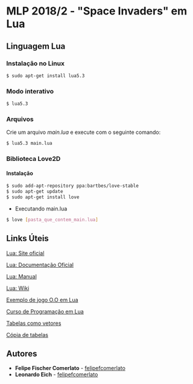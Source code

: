 # MLP 2018/2 - "Space Invaders" em Lua


## Linguagem Lua

### Instalação no Linux

```bash
$ sudo apt-get install lua5.3
```

### Modo interativo

```bash
$ lua5.3
```

### Arquivos

Crie um arquivo <i>main.lua</i> e execute com o seguinte comando:

```bash
$ lua5.3 main.lua
```

### Biblioteca Love2D

#### Instalação

```bash
$ sudo add-apt-repository ppa:bartbes/love-stable
$ sudo apt-get update
$ sudo apt-get install love
```

* Executando main.lua

```bash
$ love [pasta_que_contem_main.lua]
```

## Links Úteis

[Lua: Site oficial](https://www.lua.org/)

[Lua: Documentação Oficial](https://www.lua.org/docs.html)

[Lua: Manual](https://www.lua.org/manual/5.2/pt/manual.html#2.6%20%E2%80%93%20Co-rotinas)

[Lua: Wiki](http://lua-users.org/wiki/)

[Exemplo de jogo O.O em Lua](https://www.youtube.com/watch?v=hByAXwpoCzs)

[Curso de Programação em Lua](https://www.youtube.com/watch?v=3BA_fK0yXrI)

[Tabelas como vetores](https://www.lua.org/pil/2.5.html)

[Cópia de tabelas](http://lua-users.org/wiki/CopyTable)

## Autores

* **Felipe Fischer Comerlato** - [felipefcomerlato](https://github.com/felipefcomerlato)
* **Leonardo Eich** - [felipefcomerlato](https://github.com/leonardoeich)
